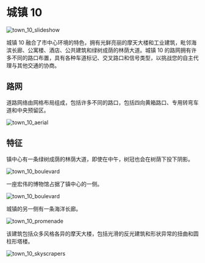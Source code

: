 # 城镇 10

![town_10_slideshow](./img/catalogue/maps/town10/town10.webp)

城镇 10 融合了市中心环境的特色，拥有光鲜亮丽的摩天大楼和工业建筑，毗邻海滨长廊、公寓楼、酒店、公共建筑和绿树成荫的林荫大道。城镇 10 的路网拥有许多不同的路口布置，具有各种车道标记、交叉路口和信号类型，以挑战您的自主代理与其他交通的协商。

## 路网

道路网络由网格布局组成，包括许多不同的路口，包括四向黄箱路口、专用转弯车道和中央预留区。

![town_10_aerial](./img/catalogue/maps/town10/town10aerial.webp)

## 特征

镇中心有一条绿树成荫的林荫大道，即使在中午，树冠也会在树荫下投下阴影。

![town_10_boulevard](./img/catalogue/maps/town10/boulevard.webp)

一座宏伟的博物馆占据了镇中心的一侧。

![town_10_boulevard](./img/catalogue/maps/town10/museum.webp)

城镇的另一侧有一条海洋长廊。

![town_10_promenade](./img/catalogue/maps/town10/promenade.webp)

该建筑包括众多风格各异的摩天大楼，包括光滑的反光建筑和形状异常的扭曲和圆柱形塔楼。

![town_10_skyscrapers](./img/catalogue/maps/town10/skyscrapers.webp)

